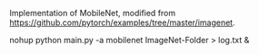 Implementation of MobileNet, modified from https://github.com/pytorch/examples/tree/master/imagenet.

nohup python main.py -a mobilenet ImageNet-Folder  > log.txt &
